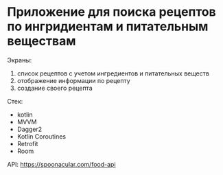# Приложение для поиска рецептов по ингридиентам и питательным веществам
Экраны:
1. список рецептов с учетом ингредиентов и питательных веществ
2. отображение информации по рецепту
3. создание своего рецепта

Стек:
- kotlin
- MVVM
- Dagger2
- Kotlin Coroutines 
- Retrofit
- Room

API: https://spoonacular.com/food-api
